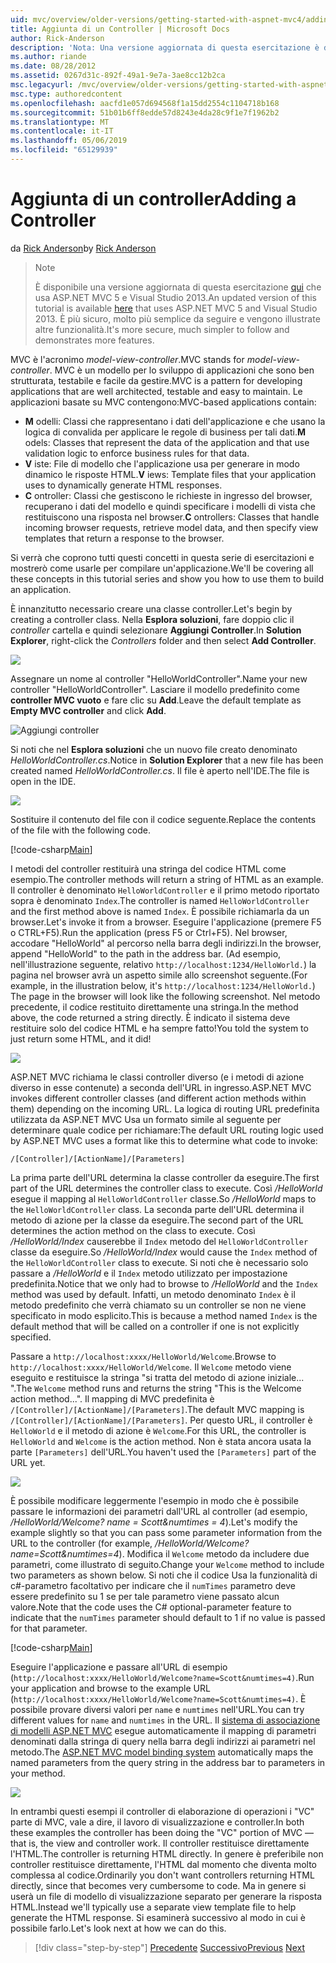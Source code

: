 ```yaml
---
uid: mvc/overview/older-versions/getting-started-with-aspnet-mvc4/adding-a-controller
title: Aggiunta di un Controller | Microsoft Docs
author: Rick-Anderson
description: 'Nota: Una versione aggiornata di questa esercitazione è disponibile qui che usa ASP.NET MVC 5 e Visual Studio 2013. È più sicuro e molto più semplice da seguire e demo...'
ms.author: riande
ms.date: 08/28/2012
ms.assetid: 0267d31c-892f-49a1-9e7a-3ae8cc12b2ca
msc.legacyurl: /mvc/overview/older-versions/getting-started-with-aspnet-mvc4/adding-a-controller
msc.type: authoredcontent
ms.openlocfilehash: aacfd1e057d694568f1a15dd2554c1104718b168
ms.sourcegitcommit: 51b01b6ff8edde57d8243e4da28c9f1e7f1962b2
ms.translationtype: MT
ms.contentlocale: it-IT
ms.lasthandoff: 05/06/2019
ms.locfileid: "65129939"
---
```

# <a name="adding-a-controller"></a><span data-ttu-id="d17c9-104">Aggiunta di un controller</span><span class="sxs-lookup"><span data-stu-id="d17c9-104">Adding a Controller</span></span>

<span data-ttu-id="d17c9-105">da [Rick Anderson]((https://twitter.com/RickAndMSFT))</span><span class="sxs-lookup"><span data-stu-id="d17c9-105">by [Rick Anderson]((https://twitter.com/RickAndMSFT))</span></span>

> > [!NOTE]
> > <span data-ttu-id="d17c9-106">È disponibile una versione aggiornata di questa esercitazione [qui](../../getting-started/introduction/getting-started.md) che usa ASP.NET MVC 5 e Visual Studio 2013.</span><span class="sxs-lookup"><span data-stu-id="d17c9-106">An updated version of this tutorial is available [here](../../getting-started/introduction/getting-started.md) that uses ASP.NET MVC 5 and Visual Studio 2013.</span></span> <span data-ttu-id="d17c9-107">È più sicuro, molto più semplice da seguire e vengono illustrate altre funzionalità.</span><span class="sxs-lookup"><span data-stu-id="d17c9-107">It's more secure, much simpler to follow and demonstrates more features.</span></span>

<span data-ttu-id="d17c9-108">MVC è l'acronimo *model-view-controller*.</span><span class="sxs-lookup"><span data-stu-id="d17c9-108">MVC stands for *model-view-controller*.</span></span> <span data-ttu-id="d17c9-109">MVC è un modello per lo sviluppo di applicazioni che sono ben strutturata, testabile e facile da gestire.</span><span class="sxs-lookup"><span data-stu-id="d17c9-109">MVC is a pattern for developing applications that are well architected, testable and easy to maintain.</span></span> <span data-ttu-id="d17c9-110">Le applicazioni basate su MVC contengono:</span><span class="sxs-lookup"><span data-stu-id="d17c9-110">MVC-based applications contain:</span></span>

- <span data-ttu-id="d17c9-111">**M** odelli: Classi che rappresentano i dati dell'applicazione e che usano la logica di convalida per applicare le regole di business per tali dati.</span><span class="sxs-lookup"><span data-stu-id="d17c9-111">**M** odels: Classes that represent the data of the application and that use validation logic to enforce business rules for that data.</span></span>
- <span data-ttu-id="d17c9-112">**V** iste: File di modello che l'applicazione usa per generare in modo dinamico le risposte HTML.</span><span class="sxs-lookup"><span data-stu-id="d17c9-112">**V** iews: Template files that your application uses to dynamically generate HTML responses.</span></span>
- <span data-ttu-id="d17c9-113">**C** ontroller: Classi che gestiscono le richieste in ingresso del browser, recuperano i dati del modello e quindi specificare i modelli di vista che restituiscono una risposta nel browser.</span><span class="sxs-lookup"><span data-stu-id="d17c9-113">**C** ontrollers: Classes that handle incoming browser requests, retrieve model data, and then specify view templates that return a response to the browser.</span></span>

<span data-ttu-id="d17c9-114">Si verrà che coprono tutti questi concetti in questa serie di esercitazioni e mostrerò come usarle per compilare un'applicazione.</span><span class="sxs-lookup"><span data-stu-id="d17c9-114">We'll be covering all these concepts in this tutorial series and show you how to use them to build an application.</span></span>

<span data-ttu-id="d17c9-115">È innanzitutto necessario creare una classe controller.</span><span class="sxs-lookup"><span data-stu-id="d17c9-115">Let's begin by creating a controller class.</span></span> <span data-ttu-id="d17c9-116">Nella **Esplora soluzioni**, fare doppio clic il *controller* cartella e quindi selezionare **Aggiungi Controller**.</span><span class="sxs-lookup"><span data-stu-id="d17c9-116">In **Solution Explorer**, right-click the *Controllers* folder and then select **Add Controller**.</span></span>

![](adding-a-controller/_static/image1.png)

<span data-ttu-id="d17c9-117">Assegnare un nome al controller &quot;HelloWorldController&quot;.</span><span class="sxs-lookup"><span data-stu-id="d17c9-117">Name your new controller &quot;HelloWorldController&quot;.</span></span> <span data-ttu-id="d17c9-118">Lasciare il modello predefinito come **controller MVC vuoto** e fare clic su **Add**.</span><span class="sxs-lookup"><span data-stu-id="d17c9-118">Leave the default template as **Empty MVC controller** and click **Add**.</span></span>

![Aggiungi controller](adding-a-controller/_static/image2.png)

<span data-ttu-id="d17c9-120">Si noti che nel **Esplora soluzioni** che un nuovo file creato denominato *HelloWorldController.cs*.</span><span class="sxs-lookup"><span data-stu-id="d17c9-120">Notice in **Solution Explorer** that a new file has been created named *HelloWorldController.cs*.</span></span> <span data-ttu-id="d17c9-121">Il file è aperto nell'IDE.</span><span class="sxs-lookup"><span data-stu-id="d17c9-121">The file is open in the IDE.</span></span>

![](adding-a-controller/_static/image3.png)

<span data-ttu-id="d17c9-122">Sostituire il contenuto del file con il codice seguente.</span><span class="sxs-lookup"><span data-stu-id="d17c9-122">Replace the contents of the file with the following code.</span></span>

[!code-csharp[Main](adding-a-controller/samples/sample1.cs)]

<span data-ttu-id="d17c9-123">I metodi del controller restituirà una stringa del codice HTML come esempio.</span><span class="sxs-lookup"><span data-stu-id="d17c9-123">The controller methods will return a string of HTML as an example.</span></span> <span data-ttu-id="d17c9-124">Il controller è denominato `HelloWorldController` e il primo metodo riportato sopra è denominato `Index`.</span><span class="sxs-lookup"><span data-stu-id="d17c9-124">The controller is named `HelloWorldController` and the first method above is named `Index`.</span></span> <span data-ttu-id="d17c9-125">È possibile richiamarla da un browser.</span><span class="sxs-lookup"><span data-stu-id="d17c9-125">Let's invoke it from a browser.</span></span> <span data-ttu-id="d17c9-126">Eseguire l'applicazione (premere F5 o CTRL+F5).</span><span class="sxs-lookup"><span data-stu-id="d17c9-126">Run the application (press F5 or Ctrl+F5).</span></span> <span data-ttu-id="d17c9-127">Nel browser, accodare &quot;HelloWorld&quot; al percorso nella barra degli indirizzi.</span><span class="sxs-lookup"><span data-stu-id="d17c9-127">In the browser, append &quot;HelloWorld&quot; to the path in the address bar.</span></span> <span data-ttu-id="d17c9-128">(Ad esempio, nell'illustrazione seguente, relativo `http://localhost:1234/HelloWorld.`) la pagina nel browser avrà un aspetto simile allo screenshot seguente.</span><span class="sxs-lookup"><span data-stu-id="d17c9-128">(For example, in the illustration below, it's `http://localhost:1234/HelloWorld.`) The page in the browser will look like the following screenshot.</span></span> <span data-ttu-id="d17c9-129">Nel metodo precedente, il codice restituito direttamente una stringa.</span><span class="sxs-lookup"><span data-stu-id="d17c9-129">In the method above, the code returned a string directly.</span></span> <span data-ttu-id="d17c9-130">È indicato il sistema deve restituire solo del codice HTML e ha sempre fatto!</span><span class="sxs-lookup"><span data-stu-id="d17c9-130">You told the system to just return some HTML, and it did!</span></span>

![](adding-a-controller/_static/image4.png)

<span data-ttu-id="d17c9-131">ASP.NET MVC richiama le classi controller diverso (e i metodi di azione diverso in esse contenute) a seconda dell'URL in ingresso.</span><span class="sxs-lookup"><span data-stu-id="d17c9-131">ASP.NET MVC invokes different controller classes (and different action methods within them) depending on the incoming URL.</span></span> <span data-ttu-id="d17c9-132">La logica di routing URL predefinita utilizzata da ASP.NET MVC Usa un formato simile al seguente per determinare quale codice per richiamare:</span><span class="sxs-lookup"><span data-stu-id="d17c9-132">The default URL routing logic used by ASP.NET MVC uses a format like this to determine what code to invoke:</span></span>

`/[Controller]/[ActionName]/[Parameters]`

<span data-ttu-id="d17c9-133">La prima parte dell'URL determina la classe controller da eseguire.</span><span class="sxs-lookup"><span data-stu-id="d17c9-133">The first part of the URL determines the controller class to execute.</span></span> <span data-ttu-id="d17c9-134">Così */HelloWorld* esegue il mapping al `HelloWorldController` classe.</span><span class="sxs-lookup"><span data-stu-id="d17c9-134">So */HelloWorld* maps to the `HelloWorldController` class.</span></span> <span data-ttu-id="d17c9-135">La seconda parte dell'URL determina il metodo di azione per la classe da eseguire.</span><span class="sxs-lookup"><span data-stu-id="d17c9-135">The second part of the URL determines the action method on the class to execute.</span></span> <span data-ttu-id="d17c9-136">Così */HelloWorld/Index* causerebbe il `Index` metodo del `HelloWorldController` classe da eseguire.</span><span class="sxs-lookup"><span data-stu-id="d17c9-136">So */HelloWorld/Index* would cause the `Index` method of the `HelloWorldController` class to execute.</span></span> <span data-ttu-id="d17c9-137">Si noti che è necessario solo passare a */HelloWorld* e il `Index` metodo utilizzato per impostazione predefinita.</span><span class="sxs-lookup"><span data-stu-id="d17c9-137">Notice that we only had to browse to */HelloWorld* and the `Index` method was used by default.</span></span> <span data-ttu-id="d17c9-138">Infatti, un metodo denominato `Index` è il metodo predefinito che verrà chiamato su un controller se non ne viene specificato in modo esplicito.</span><span class="sxs-lookup"><span data-stu-id="d17c9-138">This is because a method named `Index` is the default method that will be called on a controller if one is not explicitly specified.</span></span>

<span data-ttu-id="d17c9-139">Passare a `http://localhost:xxxx/HelloWorld/Welcome`.</span><span class="sxs-lookup"><span data-stu-id="d17c9-139">Browse to `http://localhost:xxxx/HelloWorld/Welcome`.</span></span> <span data-ttu-id="d17c9-140">Il `Welcome` metodo viene eseguito e restituisce la stringa &quot;si tratta del metodo di azione iniziale... &quot;.</span><span class="sxs-lookup"><span data-stu-id="d17c9-140">The `Welcome` method runs and returns the string &quot;This is the Welcome action method...&quot;.</span></span> <span data-ttu-id="d17c9-141">Il mapping di MVC predefinita è `/[Controller]/[ActionName]/[Parameters]`.</span><span class="sxs-lookup"><span data-stu-id="d17c9-141">The default MVC mapping is `/[Controller]/[ActionName]/[Parameters]`.</span></span> <span data-ttu-id="d17c9-142">Per questo URL, il controller è `HelloWorld` e il metodo di azione è `Welcome`.</span><span class="sxs-lookup"><span data-stu-id="d17c9-142">For this URL, the controller is `HelloWorld` and `Welcome` is the action method.</span></span> <span data-ttu-id="d17c9-143">Non è stata ancora usata la parte `[Parameters]` dell'URL.</span><span class="sxs-lookup"><span data-stu-id="d17c9-143">You haven't used the `[Parameters]` part of the URL yet.</span></span>

![](adding-a-controller/_static/image5.png)

<span data-ttu-id="d17c9-144">È possibile modificare leggermente l'esempio in modo che è possibile passare le informazioni dei parametri dall'URL al controller (ad esempio, */HelloWorld/Welcome? name = Scott&amp;numtimes = 4*).</span><span class="sxs-lookup"><span data-stu-id="d17c9-144">Let's modify the example slightly so that you can pass some parameter information from the URL to the controller (for example, */HelloWorld/Welcome?name=Scott&amp;numtimes=4*).</span></span> <span data-ttu-id="d17c9-145">Modifica il `Welcome` metodo da includere due parametri, come illustrato di seguito.</span><span class="sxs-lookup"><span data-stu-id="d17c9-145">Change your `Welcome` method to include two parameters as shown below.</span></span> <span data-ttu-id="d17c9-146">Si noti che il codice Usa la funzionalità di c#-parametro facoltativo per indicare che il `numTimes` parametro deve essere predefinito su 1 se per tale parametro viene passato alcun valore.</span><span class="sxs-lookup"><span data-stu-id="d17c9-146">Note that the code uses the C# optional-parameter feature to indicate that the `numTimes` parameter should default to 1 if no value is passed for that parameter.</span></span>

[!code-csharp[Main](adding-a-controller/samples/sample2.cs)]

<span data-ttu-id="d17c9-147">Eseguire l'applicazione e passare all'URL di esempio (`http://localhost:xxxx/HelloWorld/Welcome?name=Scott&numtimes=4)`.</span><span class="sxs-lookup"><span data-stu-id="d17c9-147">Run your application and browse to the example URL (`http://localhost:xxxx/HelloWorld/Welcome?name=Scott&numtimes=4)`.</span></span> <span data-ttu-id="d17c9-148">È possibile provare diversi valori per `name` e `numtimes` nell'URL.</span><span class="sxs-lookup"><span data-stu-id="d17c9-148">You can try different values for `name` and `numtimes` in the URL.</span></span> <span data-ttu-id="d17c9-149">Il [sistema di associazione di modelli ASP.NET MVC](http://odetocode.com/Blogs/scott/archive/2009/04/27/6-tips-for-asp-net-mvc-model-binding.aspx) esegue automaticamente il mapping di parametri denominati dalla stringa di query nella barra degli indirizzi ai parametri nel metodo.</span><span class="sxs-lookup"><span data-stu-id="d17c9-149">The [ASP.NET MVC model binding system](http://odetocode.com/Blogs/scott/archive/2009/04/27/6-tips-for-asp-net-mvc-model-binding.aspx) automatically maps the named parameters from the query string in the address bar to parameters in your method.</span></span>

![](adding-a-controller/_static/image6.png)

<span data-ttu-id="d17c9-150">In entrambi questi esempi il controller di elaborazione di operazioni i &quot;VC&quot; parte di MVC, vale a dire, il lavoro di visualizzazione e controller.</span><span class="sxs-lookup"><span data-stu-id="d17c9-150">In both these examples the controller has been doing the &quot;VC&quot; portion of MVC — that is, the view and controller work.</span></span> <span data-ttu-id="d17c9-151">Il controller restituisce direttamente l'HTML.</span><span class="sxs-lookup"><span data-stu-id="d17c9-151">The controller is returning HTML directly.</span></span> <span data-ttu-id="d17c9-152">In genere è preferibile non controller restituisce direttamente, l'HTML dal momento che diventa molto complessa al codice.</span><span class="sxs-lookup"><span data-stu-id="d17c9-152">Ordinarily you don't want controllers returning HTML directly, since that becomes very cumbersome to code.</span></span> <span data-ttu-id="d17c9-153">Ma in genere si userà un file di modello di visualizzazione separato per generare la risposta HTML.</span><span class="sxs-lookup"><span data-stu-id="d17c9-153">Instead we'll typically use a separate view template file to help generate the HTML response.</span></span> <span data-ttu-id="d17c9-154">Si esaminerà successivo al modo in cui è possibile farlo.</span><span class="sxs-lookup"><span data-stu-id="d17c9-154">Let's look next at how we can do this.</span></span>

> [!div class="step-by-step"]
> <span data-ttu-id="d17c9-155">[Precedente](intro-to-aspnet-mvc-4.md)
> [Successivo](adding-a-view.md)</span><span class="sxs-lookup"><span data-stu-id="d17c9-155">[Previous](intro-to-aspnet-mvc-4.md)
[Next](adding-a-view.md)</span></span>

